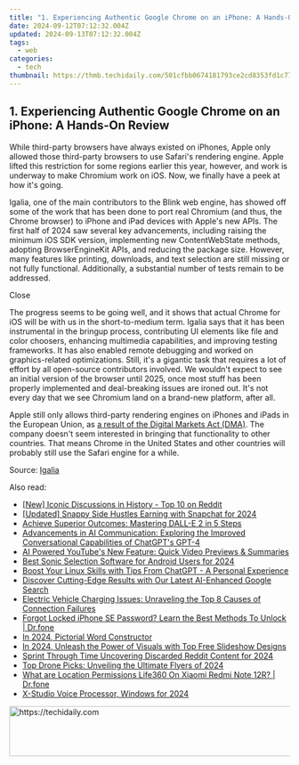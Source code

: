 ```yaml
---
title: "1. Experiencing Authentic Google Chrome on an iPhone: A Hands-On Review"
date: 2024-09-12T07:12:32.004Z
updated: 2024-09-13T07:12:32.004Z
tags:
  - web
categories:
  - tech
thumbnail: https://thmb.techidaily.com/501cfbb0674181793ce2cd8353fd1c77b58868d2c9678fbe9da8ac95eb395e1d.jpg
---
```


## 1. Experiencing Authentic Google Chrome on an iPhone: A Hands-On Review

While third-party browsers have always existed on iPhones, Apple only allowed those third-party browsers to use Safari's rendering engine. Apple lifted this restriction for some regions earlier this year, however, and work is underway to make Chromium work on iOS. Now, we finally have a peek at how it's going.

 Igalia, one of the main contributors to the Blink web engine, has showed off some of the work that has been done to port real Chromium (and thus, the Chrome browser) to iPhone and iPad devices with Apple's new APIs. The first half of 2024 saw several key advancements, including raising the minimum iOS SDK version, implementing new ContentWebState methods, adopting BrowserEngineKit APIs, and reducing the package size. However, many features like printing, downloads, and text selection are still missing or not fully functional. Additionally, a substantial number of tests remain to be addressed.

Close 

 The progress seems to be going well, and it shows that actual Chrome for iOS will be with us in the short-to-medium term. Igalia says that it has been instrumental in the bringup process, contributing UI elements like file and color choosers, enhancing multimedia capabilities, and improving testing frameworks. It has also enabled remote debugging and worked on graphics-related optimizations. Still, it's a gigantic task that requires a lot of effort by all open-source contributors involved. We wouldn't expect to see an initial version of the browser until 2025, once most stuff has been properly implemented and deal-breaking issues are ironed out. It's not every day that we see Chromium land on a brand-new platform, after all.

 Apple still only allows third-party rendering engines on iPhones and iPads in the European Union, as [a result of the Digital Markets Act (DMA)](https://extra-lessons.techidaily.com/the-final-cut-editors-toolkit-10-plugin-winners/). The company doesn't seem interested in bringing that functionality to other countries. That means Chrome in the United States and other countries will probably still use the Safari engine for a while.

 Source: [Igalia](https://blogs.igalia.com/gyuyoung/2024/08/08/chrome-ios-browser-on-blink/)

<ins class="adsbygoogle"
     style="display:block"
     data-ad-format="autorelaxed"
     data-ad-client="ca-pub-7571918770474297"
     data-ad-slot="1223367746"></ins>

<ins class="adsbygoogle"
     style="display:block"
     data-ad-client="ca-pub-7571918770474297"
     data-ad-slot="8358498916"
     data-ad-format="auto"
     data-full-width-responsive="true"></ins>

<span class="atpl-alsoreadstyle">Also read:</span>
<div><ul>
<li><a href="https://some-knowledge.techidaily.com/new-iconic-discussions-in-history-top-10-on-reddit/"><u>[New] Iconic Discussions in History - Top 10 on Reddit</u></a></li>
<li><a href="https://snapchat-videos.techidaily.com/updated-snappy-side-hustles-earning-with-snapchat-for-2024/"><u>[Updated] Snappy Side Hustles Earning with Snapchat for 2024</u></a></li>
<li><a href="https://some-tips.techidaily.com/achieve-superior-outcomes-mastering-dall-e-2-in-5-steps/"><u>Achieve Superior Outcomes: Mastering DALL-E 2 in 5 Steps</u></a></li>
<li><a href="https://some-tips.techidaily.com/advancements-in-ai-communication-exploring-the-improved-conversational-capabilities-of-chatgpts-gpt-4/"><u>Advancements in AI Communication: Exploring the Improved Conversational Capabilities of ChatGPT's GPT-4</u></a></li>
<li><a href="https://some-tips.techidaily.com/ai-powered-youtubes-new-feature-quick-video-previews-and-summaries/"><u>AI Powered YouTube's New Feature: Quick Video Previews & Summaries</u></a></li>
<li><a href="https://extra-lessons.techidaily.com/best-sonic-selection-software-for-android-users-for-2024/"><u>Best Sonic Selection Software for Android Users for 2024</u></a></li>
<li><a href="https://some-tips.techidaily.com/boost-your-linux-skills-with-tips-from-chatgpt-a-personal-experience/"><u>Boost Your Linux Skills with Tips From ChatGPT - A Personal Experience</u></a></li>
<li><a href="https://some-tips.techidaily.com/discover-cutting-edge-results-with-our-latest-ai-enhanced-google-search/"><u>Discover Cutting-Edge Results with Our Latest AI-Enhanced Google Search</u></a></li>
<li><a href="https://some-tips.techidaily.com/electric-vehicle-charging-issues-unraveling-the-top-8-causes-of-connection-failures/"><u>Electric Vehicle Charging Issues: Unraveling the Top 8 Causes of Connection Failures</u></a></li>
<li><a href="https://iphone-unlock.techidaily.com/forgot-locked-iphone-se-password-learn-the-best-methods-to-unlock-drfone-by-drfone-ios/"><u>Forgot Locked iPhone SE Password? Learn the Best Methods To Unlock | Dr.fone</u></a></li>
<li><a href="https://youtube-lab.techidaily.com/24-pictorial-word-constructor/"><u>In 2024, Pictorial Word Constructor</u></a></li>
<li><a href="https://some-guidance.techidaily.com/in-2024-unleash-the-power-of-visuals-with-top-free-slideshow-designs/"><u>In 2024, Unleash the Power of Visuals with Top Free Slideshow Designs</u></a></li>
<li><a href="https://article-tips.techidaily.com/sprint-through-time-uncovering-discarded-reddit-content-for-2024/"><u>Sprint Through Time Uncovering Discarded Reddit Content for 2024</u></a></li>
<li><a href="https://some-tips.techidaily.com/top-drone-picks-unveiling-the-ultimate-flyers-of-2024/"><u>Top Drone Picks: Unveiling the Ultimate Flyers of 2024</u></a></li>
<li><a href="https://fake-location.techidaily.com/what-are-location-permissions-life360-on-xiaomi-redmi-note-12r-drfone-by-drfone-virtual-android/"><u>What are Location Permissions Life360 On Xiaomi Redmi Note 12R? | Dr.fone</u></a></li>
<li><a href="https://screen-sharing-recording.techidaily.com/x-studio-voice-processor-windows-for-2024/"><u>X-Studio Voice Processor, Windows for 2024</u></a></li>
</ul></div>

<!-- affiliate ads begin -->
<a href="https://ephamedtechinc.pxf.io/c/5597632/2135475/26400" target="_top" id="2135475">
  <img src="//a.impactradius-go.com/display-ad/26400-2135475" border="0" alt="https://techidaily.com" width="728" height="90"/>
</a>
<img height="0" width="0" src="https://ephamedtechinc.pxf.io/i/5597632/2135475/26400" style="position:absolute;visibility:hidden;" border="0" />
<!-- affiliate ads end -->

